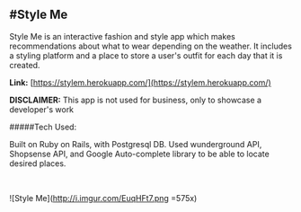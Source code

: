 #Style Me
---------------

Style Me is an interactive fashion and style app which makes recommendations about what to wear depending on the weather.  It includes a styling platform and a place to store a user's outfit for each day that it is created. 

**Link:** [https://stylem.herokuapp.com/](https://stylem.herokuapp.com/)


**DISCLAIMER:** This app is not used for business, only to showcase a developer's work

#####Tech Used:

Built on Ruby on Rails, with Postgresql DB.  Used wunderground API, Shopsense API, and Google Auto-complete library to be able to locate desired places.   

<br>

![Style Me](http://i.imgur.com/EuqHFt7.png =575x)
